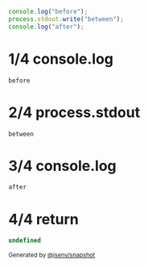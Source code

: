 ```js
console.log("before");
process.stdout.write("between");
console.log("after");
```

# 1/4 console.log

```console
before
```

# 2/4 process.stdout

```console
between
```

# 3/4 console.log

```console
after
```

# 4/4 return

```js
undefined
```

<sub>
  Generated by <a href="https://github.com/jsenv/core/tree/main/packages/independent/snapshot">@jsenv/snapshot</a>
</sub>